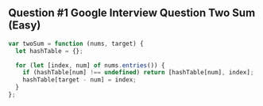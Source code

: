 ## Question #1 Google Interview Question Two Sum (Easy)

```javascript
var twoSum = function (nums, target) {
  let hashTable = {};

  for (let [index, num] of nums.entries()) {
    if (hashTable[num] !== undefined) return [hashTable[num], index];
    hashTable[target - num] = index;
  }
};
```
